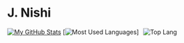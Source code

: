 # J. Nishi

[![My GitHub Stats](https://github-readme-stats.vercel.app/api?username=ji-ua&show_icons=true)](https://github.com/anuraghazra/github-readme-stats)
[![Most Used Languages](https://github-readme-stats.vercel.app/api/top-langs/?username=ji-ua&layout=compact)]
<img alt="Top Lang" hspace="6" src="https://github-profile-summary-cards.vercel.app/api/cards/profile-details?username=ji-ua">

<!--
**ji-ua/ji-ua** is a ✨ _special_ ✨ repository because its `README.md` (this file) appears on your GitHub profile.

Here are some ideas to get you started:

- 🔭 I’m currently working on ...
- 🌱 I’m currently learning ...
- 👯 I’m looking to collaborate on ...
- 🤔 I’m looking for help with ...
- 💬 Ask me about ...
- 📫 How to reach me: ...
- 😄 Pronouns: ...
- ⚡ Fun fact: ...
-->
